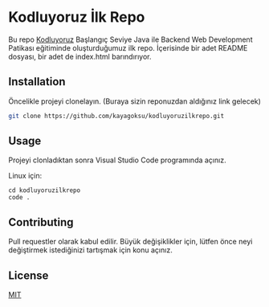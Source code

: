# Kodluyoruz İlk Repo

Bu repo [Kodluyoruz](https://kodluyoruz.org/) Başlangıç Seviye Java ile Backend Web Development Patikası eğitiminde oluşturduğumuz ilk repo. İçerisinde bir adet README dosyası, bir adet de index.html barındırıyor.

## Installation

Öncelikle projeyi clonelayın. (Buraya sizin reponuzdan aldığınız link gelecek)

```bash
git clone https://github.com/kayagoksu/kodluyoruzilkrepo.git
```

## Usage

Projeyi clonladıktan sonra Visual Studio Code programında açınız.

Linux için:

```linux
cd kodluyoruzilkrepo
code .
```

## Contributing

Pull requestler olarak kabul edilir. Büyük değişiklikler için, lütfen önce neyi değiştirmek istediğinizi tartışmak için konu açınız.

## License

[MIT](https://choosealicense.com/licenses/mit/)
